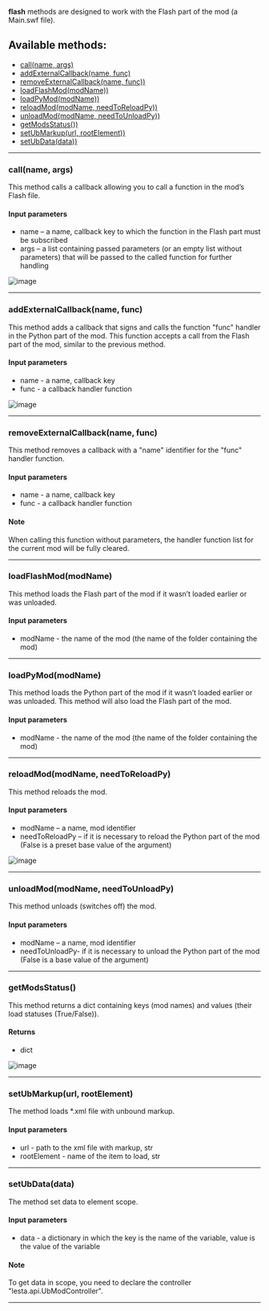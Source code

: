 **flash** methods are designed to work with the Flash part of the mod (a Main.swf file).

## Available methods:

- [call(name, args)](#callname-args)
- [addExternalCallback(name, func)](#addExternalCallbackname-func)
- [removeExternalCallback(name, func))](#removeExternalCallbackname-func)
- [loadFlashMod(modName))](#loadFlashModmodName)
- [loadPyMod(modName))](#loadPyModmodName)
- [reloadMod(modName, needToReloadPy))](#reloadModmodName-needToReloadPy)
- [unloadMod(modName, needToUnloadPy))](#unloadModmodName-needToUnloadPy)
- [getModsStatus())](#getModsStatus)
- [setUbMarkup(url, rootElement))](#setUbMarkupurl-rootElement)
- [setUbData(data))](#setUbDatadata)

---

### call(name, args)

This method calls a callback allowing you to call a function in the mod’s Flash file.

#### Input parameters
- name – a name, callback key to which the function in the Flash part must be subscribed
- args – a list containing passed parameters (or an empty list without parameters) that will be passed to the called function for further handling

![image](https://github.com/wgmods/Mods-API-Documentation/assets/167185926/e3480155-0d78-4ac1-a321-97d94b91d8c9)

---

### addExternalCallback(name, func)

This method adds a callback that signs and calls the function "func" handler in the Python part of the mod. This function accepts a call from the Flash part of the mod, similar to the previous method.

#### Input parameters
- name - a name, callback key
- func - a callback handler function

![image](https://github.com/wgmods/Mods-API-Documentation/assets/167185926/11f2c700-6499-42b3-a116-53b4a6d00aa5)

---

### removeExternalCallback(name, func)

This method removes a callback with a "name" identifier for the "func" handler function.

#### Input parameters
- name - a name, callback key
- func - a callback handler function

#### Note
When calling this function without parameters, the handler function list for the current mod will be fully cleared.

---

### loadFlashMod(modName)

This method loads the Flash part of the mod if it wasn’t loaded earlier or was unloaded.

#### Input parameters
- modName - the name of the mod (the name of the folder containing the mod)

---

### loadPyMod(modName)

This method loads the Python part of the mod if it wasn’t loaded earlier or was unloaded. This method will also load the Flash part of the mod.

#### Input parameters
- modName - the name of the mod (the name of the folder containing the mod)

---

### reloadMod(modName, needToReloadPy)

This method reloads the mod.

#### Input parameters
- modName – a name, mod identifier
- needToReloadPy – if it is necessary to reload the Python part of the mod (False is a preset base value of the argument)

![image](https://github.com/wgmods/Mods-API-Documentation/assets/167185926/9c442ab3-a4bb-46a5-858b-1466b4cab0b3)

---

### unloadMod(modName, needToUnloadPy)

This method unloads (switches off) the mod.

#### Input parameters
- modName – a name, mod identifier
- needToUnloadPy- if it is necessary to unload the Python part of the mod (False is a base value of the argument)

---

### getModsStatus()

This method returns a dict containing keys (mod names) and values (their load statuses (True/False)).

#### Returns
- dict

![image](https://github.com/wgmods/Mods-API-Documentation/assets/167185926/5d55936d-4cb8-4b5c-ac02-289aef42a0ef)

---

### setUbMarkup(url, rootElement)

The method loads *.xml file with unbound markup.

#### Input parameters
- url - path to the xml file with markup, str
- rootElement - name of the item to load, str

---

### setUbData(data)

The method set data to element scope.

#### Input parameters
- data - a dictionary in which the key is the name of the variable, value is the value of the variable

#### Note

To get data in scope, you need to declare the controller "lesta.api.UbModController".

---
